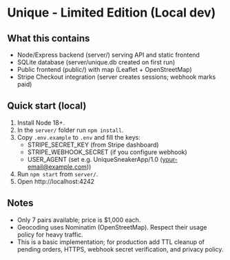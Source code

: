 # Unique - Limited Edition (Local dev)

## What this contains
- Node/Express backend (server/) serving API and static frontend
- SQLite database (server/unique.db created on first run)
- Public frontend (public/) with map (Leaflet + OpenStreetMap)
- Stripe Checkout integration (server creates sessions; webhook marks paid)

## Quick start (local)
1. Install Node 18+.
2. In the `server/` folder run `npm install`.
3. Copy `.env.example` to `.env` and fill the keys:
   - STRIPE_SECRET_KEY (from Stripe dashboard)
   - STRIPE_WEBHOOK_SECRET (if you configure webhook)
   - USER_AGENT (set e.g. UniqueSneakerApp/1.0 (your-email@example.com))
4. Run `npm start` from `server/`.
5. Open http://localhost:4242

## Notes
- Only 7 pairs available; price is $1,000 each.
- Geocoding uses Nominatim (OpenStreetMap). Respect their usage policy for heavy traffic.
- This is a basic implementation; for production add TTL cleanup of pending orders, HTTPS, webhook secret verification, and privacy policy.
